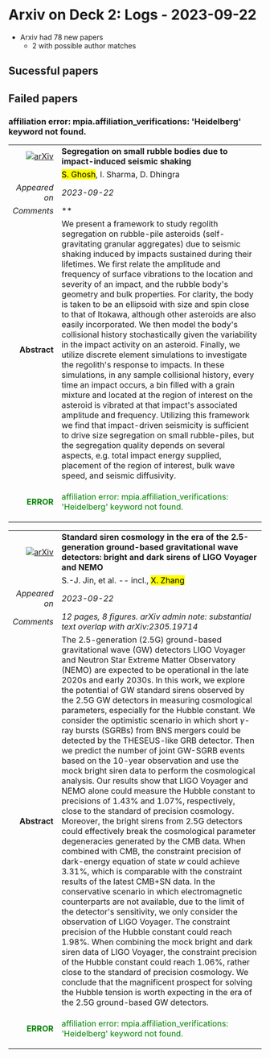 # Arxiv on Deck 2: Logs - 2023-09-22

* Arxiv had 78 new papers
    * 2 with possible author matches

## Sucessful papers

## Failed papers

### affiliation error: mpia.affiliation_verifications: 'Heidelberg' keyword not found. 


|||
|---:|:---|
| [![arXiv](https://img.shields.io/badge/arXiv-arXiv:2309.11577-b31b1b.svg)](https://arxiv.org/abs/arXiv:2309.11577) | **Segregation on small rubble bodies due to impact-induced seismic shaking**  |
|| <mark>S. Ghosh</mark>, I. Sharma, D. Dhingra |
|*Appeared on*| *2023-09-22*|
|*Comments*| **|
|**Abstract**| We present a framework to study regolith segregation on rubble-pile asteroids (self-gravitating granular aggregates) due to seismic shaking induced by impacts sustained during their lifetimes. We first relate the amplitude and frequency of surface vibrations to the location and severity of an impact, and the rubble body's geometry and bulk properties. For clarity, the body is taken to be an ellipsoid with size and spin close to that of Itokawa, although other asteroids are also easily incorporated. We then model the body's collisional history stochastically given the variability in the impact activity on an asteroid. Finally, we utilize discrete element simulations to investigate the regolith's response to impacts. In these simulations, in any sample collisional history, every time an impact occurs, a bin filled with a grain mixture and located at the region of interest on the asteroid is vibrated at that impact's associated amplitude and frequency. Utilizing this framework we find that impact-driven seismicity is sufficient to drive size segregation on small rubble-piles, but the segregation quality depends on several aspects, e.g. total impact energy supplied, placement of the region of interest, bulk wave speed, and seismic diffusivity. |
|<p style="color:green"> **ERROR** </p>| <p style="color:green">affiliation error: mpia.affiliation_verifications: 'Heidelberg' keyword not found.</p> |


|||
|---:|:---|
| [![arXiv](https://img.shields.io/badge/arXiv-arXiv:2309.11900-b31b1b.svg)](https://arxiv.org/abs/arXiv:2309.11900) | **Standard siren cosmology in the era of the 2.5-generation ground-based  gravitational wave detectors: bright and dark sirens of LIGO Voyager and NEMO**  |
|| S.-J. Jin, et al. -- incl., <mark>X. Zhang</mark> |
|*Appeared on*| *2023-09-22*|
|*Comments*| *12 pages, 8 figures. arXiv admin note: substantial text overlap with arXiv:2305.19714*|
|**Abstract**| The 2.5-generation (2.5G) ground-based gravitational wave (GW) detectors LIGO Voyager and Neutron Star Extreme Matter Observatory (NEMO) are expected to be operational in the late 2020s and early 2030s. In this work, we explore the potential of GW standard sirens observed by the 2.5G GW detectors in measuring cosmological parameters, especially for the Hubble constant. We consider the optimistic scenario in which short $\gamma$-ray bursts (SGRBs) from BNS mergers could be detected by the THESEUS-like GRB detector. Then we predict the number of joint GW-SGRB events based on the 10-year observation and use the mock bright siren data to perform the cosmological analysis. Our results show that LIGO Voyager and NEMO alone could measure the Hubble constant to precisions of $1.43\%$ and $1.07\%$, respectively, close to the standard of precision cosmology. Moreover, the bright sirens from 2.5G detectors could effectively break the cosmological parameter degeneracies generated by the CMB data. When combined with CMB, the constraint precision of dark-energy equation of state $w$ could achieve $3.31\%$, which is comparable with the constraint results of the latest CMB+SN data. In the conservative scenario in which electromagnetic counterparts are not available, due to the limit of the detector's sensitivity, we only consider the observation of LIGO Voyager. The constraint precision of the Hubble constant could reach $1.98\%$. When combining the mock bright and dark siren data of LIGO Voyager, the constraint precision of the Hubble constant could reach $1.06\%$, rather close to the standard of precision cosmology. We conclude that the magnificent prospect for solving the Hubble tension is worth expecting in the era of the 2.5G ground-based GW detectors. |
|<p style="color:green"> **ERROR** </p>| <p style="color:green">affiliation error: mpia.affiliation_verifications: 'Heidelberg' keyword not found.</p> |

